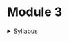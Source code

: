 # Module 3

<details>
  <summary>Syllabus</summary>
  
  
  <h3>Version Control - Git</h3>
    <ol>
      <li>Introduction</li>
      <li>Versioning, staging & un-staging</li>
      <li>Branching, Merging, and rebase</li>
      <li>Rollback, reset</li>
      <li>Git ssh login</li>
</ol>
  
</details>